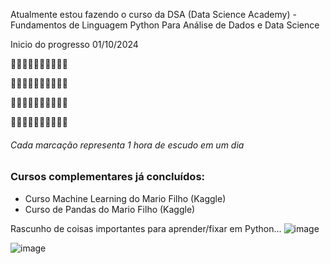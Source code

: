 Atualmente estou fazendo o curso da DSA (Data Science Academy) - Fundamentos de Linguagem Python Para Análise de Dados e Data Science

Inicio do progresso 01/10/2024

:white_square_button::white_square_button::white_square_button::white_square_button::white_square_button::white_square_button::white_square_button::white_square_button::white_square_button::white_square_button:

:white_square_button::white_square_button::white_square_button::white_square_button::white_square_button::white_square_button::white_square_button::white_square_button::white_square_button::white_square_button:

:white_square_button::white_square_button::white_square_button::white_square_button::white_square_button::white_square_button::white_square_button::white_square_button::white_square_button::white_square_button:

:white_square_button::white_square_button::white_square_button::white_square_button::white_square_button::white_square_button::black_square_button::black_square_button::black_square_button::black_square_button:

###### Cada marcação representa 1 hora de escudo em um dia

### Cursos complementares já concluídos:

- Curso Machine Learning do Mario Filho (Kaggle)
- Curso de Pandas do Mario Filho (Kaggle)



Rascunho de coisas importantes para aprender/fixar em Python...
![image](https://github.com/user-attachments/assets/4f811c1d-61c9-4527-9706-e3152adc4cec)

![image](https://github.com/user-attachments/assets/ddbb93ba-e598-4b93-9acf-9d5ac0044b65)


